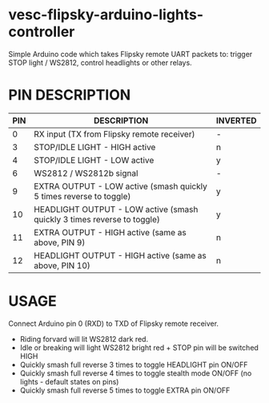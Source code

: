 # vesc-flipsky-arduino-lights-controller
Simple Arduino code which takes Flipsky remote UART packets to: trigger STOP light / WS2812, control headlights or other relays.

# PIN DESCRIPTION

| PIN | DESCRIPTION                                                             | INVERTED |
|-----|-------------------------------------------------------------------------|----------|
| 0   | RX input (TX from Flipsky remote receiver)                              | -        |
| 3   | STOP/IDLE LIGHT - HIGH active                                           | n        |
| 4   | STOP/IDLE LIGHT - LOW active                                            | y        |
| 6   | WS2812 / WS2812b signal                                                 | -        |
| 9   | EXTRA OUTPUT - LOW active (smash quickly 5 times reverse to toggle)     | y        |
| 10  | HEADLIGHT OUTPUT - LOW active (smash quickly 3 times reverse to toggle) | y        |
| 11  | EXTRA OUTPUT - HIGH active (same as above, PIN 9)                       | n        |
| 12  | HEADLIGHT OUTPUT - HIGH active (same as above, PIN 10)                  | n        |

# USAGE
Connect Arduino pin 0 (RXD) to TXD of Flipsky remote receiver.

- Riding forvard will lit WS2812 dark red.
- Idle or breaking will light WS2812 bright red + STOP pin will be switched HIGH
- Quickly smash full reverse 3 times to toggle HEADLIGHT pin ON/OFF
- Quickly smash full reverse 4 times to toggle stealth mode ON/OFF (no lights - default states on pins)
- Quickly smash full reverse 5 times to toggle EXTRA pin ON/OFF
